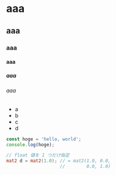 # aaa

## aaa

### aaa

#### aaa

##### aaa

###### aaa

* a
* b
* c
* d

```js
const hoge = 'hello, world';
console.log(hoge);
```

```glsl
// float 値を 1 つだけ指定
mat2 d = mat2(1.0); // = mat2(1.0, 0.0,
                    //        0.0, 1.0)
```
